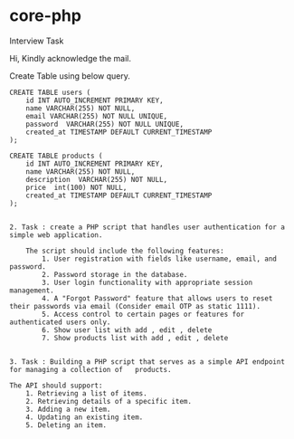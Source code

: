 # core-php
Interview Task 


Hi,
Kindly acknowledge the mail.

Create Table using below query. 

    CREATE TABLE users (
        id INT AUTO_INCREMENT PRIMARY KEY,
        name VARCHAR(255) NOT NULL,
        email VARCHAR(255) NOT NULL UNIQUE,
        password  VARCHAR(255) NOT NULL UNIQUE,
        created_at TIMESTAMP DEFAULT CURRENT_TIMESTAMP
    );

    CREATE TABLE products (
        id INT AUTO_INCREMENT PRIMARY KEY,
        name VARCHAR(255) NOT NULL,
        description  VARCHAR(255) NOT NULL,
        price  int(100) NOT NULL,
        created_at TIMESTAMP DEFAULT CURRENT_TIMESTAMP
    );


    2. Task : create a PHP script that handles user authentication for a simple web application.
    
        The script should include the following features:
            1. User registration with fields like username, email, and password.
            2. Password storage in the database.
            3. User login functionality with appropriate session management.
            4. A "Forgot Password" feature that allows users to reset their passwords via email (Consider email OTP as static 1111).
            5. Access control to certain pages or features for authenticated users only.
            6. Show user list with add , edit , delete
            7. Show products list with add , edit , delete


    3. Task : Building a PHP script that serves as a simple API endpoint for managing a collection of   products.

    The API should support:
        1. Retrieving a list of items.
        2. Retrieving details of a specific item.
        3. Adding a new item.
        4. Updating an existing item.
        5. Deleting an item.
